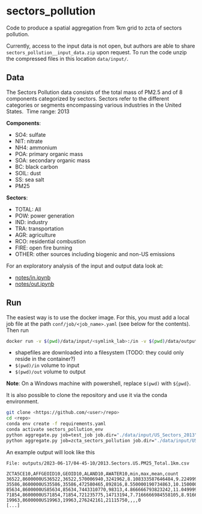 # sectors_pollution

Code to produce a spatial aggregation from 1km grid to zcta of sectors pollution.

Currently, access to the input data is not open, but authors are able to share `sectors_pollution__input_data.zip` upon request. To run the code unzip the compressed files in this location `data/input/`.

## Data

The Sectors Pollution data consists of the total mass of PM2.5 and of 8 components categorized by sectors. Sectors refer to the different categories or segments encompassing various industries in the United States.
​
Time range: 2013​

**Components**:
  * SO4: sulfate​
  * NIT: nitrate​
  * NH4: ammonium​
  * POA: primary organic mass​
  * SOA: secondary organic mass​
  * BC: black carbon​
  * SOIL: dust​
  * SS: sea salt​
  * PM25​
​

**Sectors**: ​
  * TOTAL: All​
  * POW: power generation​
  * IND: industry​
  * TRA: transportation​
  * AGR: agriculture​
  * RCO: residential combustion​
  * FIRE: open fire burning​
  * OTHER: other sources including ​biogenic and non-US emissions​

For an exploratory analysis of the input and output data look at:
  * [notes/in.ipynb](./notes/in.ipynb)
  * [notes/out.ipynb](./notes/out.ipynb) 

## Run

The easiest way is to use the docker image. For this, you must add a local job file at the path `conf/job/<job_name>.yaml` (see below for the contents). Then run

```bash
docker run -v $(pwd)/data/input/<symlink_lab>:/in -v $(pwd)/data/output/<symlink_lab>:/out -v $(pwd)/data/shapefiles/<symlink_lab>:/shapefiles <nsaph_accout>/sectors_pollution
```

* shapefiles are downloaded into a filesystem (TODO: they could only reside in the container?)
* `$(pwd)/in` volume to input
* `$(pwd)/out` volume to output

**Note**: On a Windows machine with powershell, replace `$(pwd)` with `${pwd}`.

It is also possible to clone the repository and use it via the conda environment. 

```bash
git clone <https://github.com/<user>/repo>
cd <repo>
conda env create -f requirements.yaml
conda activate sectors_pollution_env
python aggregate.py job=test_job job.dir="./data/input/US_Sectors_2013" shapefiles.dir="./data/shapefiles" output.dir="./data/output/zcta_sectors_pollution"
python aggregate.py job=zcta_sectors_pollution job.dir="./data/input/US_Sectors_2013" shapefiles.dir="./data/shapefiles" output.dir="./data/output/zcta_sectors_pollution"
```

An example output will look like this

```
File: outputs/2023-06-17/04-45-10/2013.Sectors.US.PM25_Total.1km.csv
```

```
ZCTA5CE10,AFFGEOID10,GEOID10,ALAND10,AWATER10,min,max,mean,count
36522,8600000US36522,36522,570006940,3241962,8.108333587646484,9.22499942779541,8.543976070374017,635
35586,8600000US35586,35586,472580465,892816,8.550000190734863,10.15000057220459,9.187298794450431,580
85634,8600000US85634,85634,7443310770,98313,4.866666793823242,11.049999237060547,7.613444465236194,7515
71854,8600000US71854,71854,721235775,14713194,7.7166666984558105,8.916666030883789,8.255185475938257,826
19963,8600000US19963,19963,276242161,21115750,,,,0
[...]
```


